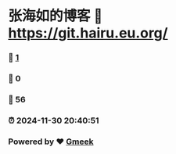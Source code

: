 # 张海如的博客 :link: https://git.hairu.eu.org/ 
### :page_facing_up: [1](https://git.hairu.eu.org//tag.html) 
### :speech_balloon: 0 
### :hibiscus: 56 
### :alarm_clock: 2024-11-30 20:40:51 
### Powered by :heart: [Gmeek](https://github.com/Meekdai/Gmeek)
